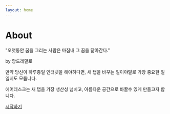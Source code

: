 ```yaml
---
layout: home
---
```

# About
"오랫동안 꿈을 그리는 사람은 마침내 그 꿈을 닮아간다." 

by 앙드레말로


만약 당신이 하루종일 인터넷을 해야하다면, 새 탭을 바꾸는 일이야말로 가장 중요한 일일지도 모릅니다.

에어데스크는 새 탭을 가장 생산성 넘치고, 아름다운 공간으로 바꿀수 있게 만들고자 합니다.

[시작하기](https://joshephan.github.io/install)